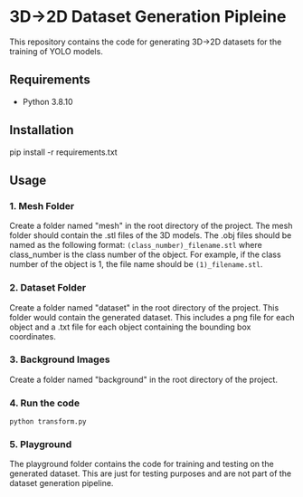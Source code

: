 # 3D->2D Dataset Generation Pipleine

This repository contains the code for generating 3D->2D datasets for the training of YOLO models.

## Requirements
- Python 3.8.10

## Installation
pip install -r requirements.txt

## Usage
### 1. Mesh Folder
Create a folder named "mesh" in the root directory of the project.
The mesh folder should contain the .stl files of the 3D models. The .obj files should be named as the following format:
```(class_number)_filename.stl```
where class_number is the class number of the object. For example, if the class number of the object is 1, the file name should be ```(1)_filename.stl```.

### 2. Dataset Folder
Create a folder named "dataset" in the root directory of the project.
This folder would contain the generated dataset. This includes a png file for each object and a .txt file for each object containing the bounding box coordinates.

### 3. Background Images
Create a folder named "background" in the root directory of the project.

### 4. Run the code
```python transform.py```

### 5. Playground
The playground folder contains the code for training and testing on the generated dataset. This are just for testing purposes and are not part of the dataset generation pipeline.